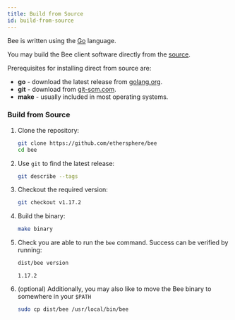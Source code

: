 ```yaml
---
title: Build from Source
id: build-from-source
---
```


Bee is written using the [Go](https://golang.org) language.

You may build the Bee client software directly from the [source](https://github.com/ethersphere/bee).

Prerequisites for installing direct from source are:

-  **go** - download the latest release from [golang.org](https://golang.org/dl).
-  **git** - download from [git-scm.com](https://git-scm.com/).
-  **make** - usually included in most operating systems.

### Build from Source

1. Clone the repository:

   ```bash
   git clone https://github.com/ethersphere/bee
   cd bee
   ```

2. Use `git` to find the latest release:

   ```bash
   git describe --tags
   ```

3. Checkout the required version:

   ```bash
   git checkout v1.17.2
   ```

4. Build the binary:

   ```bash
   make binary
   ```

5. Check you are able to run the `bee` command. Success can be verified by running:

   ```bash
   dist/bee version
   ```

   ```
   1.17.2
   ```

6. (optional) Additionally, you may also like to move the Bee binary to somewhere in your `$PATH`

   ```bash
   sudo cp dist/bee /usr/local/bin/bee
   ```
